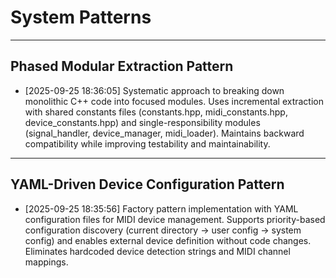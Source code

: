 # System Patterns

---
## Phased Modular Extraction Pattern
*   [2025-09-25 18:36:05]
Systematic approach to breaking down monolithic C++ code into focused modules. Uses incremental extraction with shared constants files (constants.hpp, midi_constants.hpp, device_constants.hpp) and single-responsibility modules (signal_handler, device_manager, midi_loader). Maintains backward compatibility while improving testability and maintainability.

---
## YAML-Driven Device Configuration Pattern
*   [2025-09-25 18:35:56]
Factory pattern implementation with YAML configuration files for MIDI device management. Supports priority-based configuration discovery (current directory → user config → system config) and enables external device definition without code changes. Eliminates hardcoded device detection strings and MIDI channel mappings.

